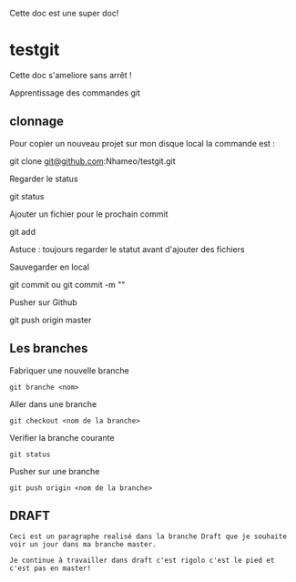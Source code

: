 Cette doc est une super doc!

# testgit


Cette doc s'ameliore sans arrêt !


Apprentissage des commandes git

## clonnage

Pour copier un nouveau projet sur mon disque local la commande est :

  git clone git@github.com:Nhameo/testgit.git

Regarder le status

  git status

Ajouter un fichier pour le prochain commit

  git add <nom du fichier>

Astuce : toujours regarder le statut avant d'ajouter des fichiers

Sauvegarder en local

  git commit ou git commit -m ""

Pusher sur Github

  git push origin master

## Les branches

Fabriquer une nouvelle branche

    git branche <nom>

Aller dans une branche

    git checkout <nom de la branche>

Verifier la branche courante

    git status

Pusher sur une branche

    git push origin <nom de la branche>


## DRAFT

    Ceci est un paragraphe realisé dans la branche Draft que je souhaite voir un jour dans ma branche master.

    Je continue à travailler dans draft c'est rigolo c'est le pied et c'est pas en master!
